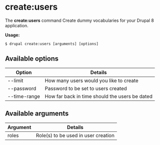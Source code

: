 # create:users
The **create:users** command Create dummy vocabularies for your Drupal 8 application.

**Usage:**
```
$ drupal create:users [arguments] [options] 
```

## Available options
Option | Details
-------|-------------
--limit | How many users would you like to create
--password | Password to be set to users created
--time-range | How far back in time should the users be dated

## Available arguments
Argument | Details
---------|-------------
roles | Role(s) to be used in user creation
